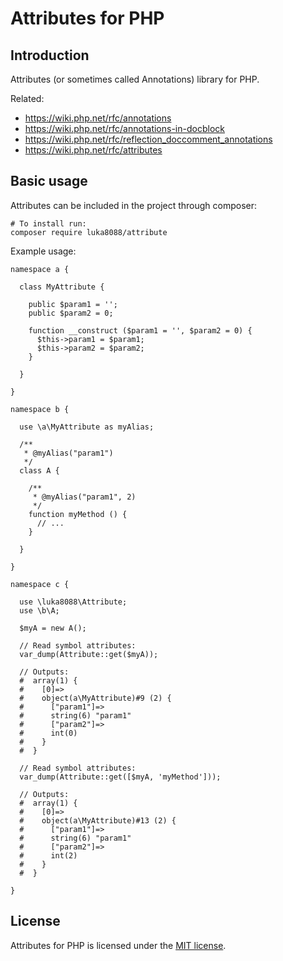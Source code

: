 Attributes for PHP
==================

Introduction
------------

Attributes (or sometimes called Annotations) library for PHP.

Related:
- https://wiki.php.net/rfc/annotations
- https://wiki.php.net/rfc/annotations-in-docblock
- https://wiki.php.net/rfc/reflection_doccomment_annotations
- https://wiki.php.net/rfc/attributes

Basic usage
-----------

Attributes can be included in the project through composer:

    # To install run:
    composer require luka8088/attribute

Example usage:

    namespace a {

      class MyAttribute {

        public $param1 = '';
        public $param2 = 0;

        function __construct ($param1 = '', $param2 = 0) {
          $this->param1 = $param1;
          $this->param2 = $param2;
        }

      }

    }

    namespace b {

      use \a\MyAttribute as myAlias;

      /**
       * @myAlias("param1")
       */
      class A {

        /**
         * @myAlias("param1", 2)
         */
        function myMethod () {
          // ...
        }

      }

    }

    namespace c {

      use \luka8088\Attribute;
      use \b\A;

      $myA = new A();

      // Read symbol attributes:
      var_dump(Attribute::get($myA));

      // Outputs:
      #  array(1) {
      #    [0]=>
      #    object(a\MyAttribute)#9 (2) {
      #      ["param1"]=>
      #      string(6) "param1"
      #      ["param2"]=>
      #      int(0)
      #    }
      #  }

      // Read symbol attributes:
      var_dump(Attribute::get([$myA, 'myMethod']));

      // Outputs:
      #  array(1) {
      #    [0]=>
      #    object(a\MyAttribute)#13 (2) {
      #      ["param1"]=>
      #      string(6) "param1"
      #      ["param2"]=>
      #      int(2)
      #    }
      #  }

    }

License
-------

Attributes for PHP is licensed under the [MIT license](/license.txt).
